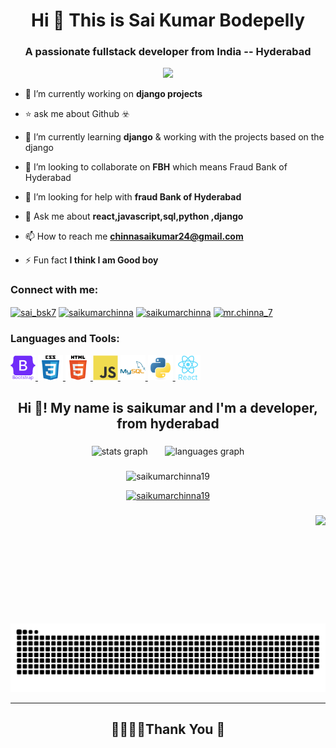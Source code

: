  <h1 align="center">Hi 👋 This is  Sai Kumar Bodepelly </h1> 
<h3 align="center">A passionate fullstack developer from India -- Hyderabad</h3>
<div align="center">
  <img height="150" src="https://media.giphy.com/media/M9gbBd9nbDrOTu1Mqx/giphy.gif"  />
</div>

- 🔭 I’m currently  working on **django projects**
- ⭐ ask me about Github ☣️

- 🌱 I’m currently learning **django** & working with the projects based on the django

- 👯 I’m looking to collaborate on **FBH** which means Fraud Bank of Hyderabad

- 🤝 I’m looking for help with **fraud Bank of Hyderabad**

- 💬 Ask me about **react,javascript,sql,python ,django**

- 📫 How to reach me **chinnasaikumar24@gmail.com**

- ⚡ Fun fact **I think I am Good boy**

<h3 align="left">Connect with me:</h3>
<p align="left">
<a href="https://twitter.com/sai_bsk7" target="blank"><img align="center" src="https://raw.githubusercontent.com/rahuldkjain/github-profile-readme-generator/master/src/images/icons/Social/twitter.svg" alt="sai_bsk7" height="30" width="40" /></a>
<a href="https://linkedin.com/in/saikumarchinna" target="blank"><img align="center" src="https://raw.githubusercontent.com/rahuldkjain/github-profile-readme-generator/master/src/images/icons/Social/linked-in-alt.svg" alt="saikumarchinna" height="30" width="40" /></a>
<a href="https://fb.com/saikumarchinna" target="blank"><img align="center" src="https://raw.githubusercontent.com/rahuldkjain/github-profile-readme-generator/master/src/images/icons/Social/facebook.svg" alt="saikumarchinna" height="30" width="40" /></a>
<a href="https://instagram.com/mr.chinna_7" target="blank"><img align="center" src="https://raw.githubusercontent.com/rahuldkjain/github-profile-readme-generator/master/src/images/icons/Social/instagram.svg" alt="mr.chinna_7" height="30" width="40" /></a>
</p>
<h3 align="left">Languages and Tools:</h3>
<p align="left"> <a href="https://getbootstrap.com" target="_blank" rel="noreferrer"> <img src="https://raw.githubusercontent.com/devicons/devicon/master/icons/bootstrap/bootstrap-plain-wordmark.svg" alt="bootstrap" width="40" height="40"/> </a> <a href="https://www.w3schools.com/css/" target="_blank" rel="noreferrer"> <img src="https://raw.githubusercontent.com/devicons/devicon/master/icons/css3/css3-original-wordmark.svg" alt="css3" width="40" height="40"/> </a> <a href="https://www.w3.org/html/" target="_blank" rel="noreferrer"> <img src="https://raw.githubusercontent.com/devicons/devicon/master/icons/html5/html5-original-wordmark.svg" alt="html5" width="40" height="40"/> </a> <a href="https://developer.mozilla.org/en-US/docs/Web/JavaScript" target="_blank" rel="noreferrer"> <img src="https://raw.githubusercontent.com/devicons/devicon/master/icons/javascript/javascript-original.svg" alt="javascript" width="40" height="40"/> </a> <a href="https://www.mysql.com/" target="_blank" rel="noreferrer"> <img src="https://raw.githubusercontent.com/devicons/devicon/master/icons/mysql/mysql-original-wordmark.svg" alt="mysql" width="40" height="40"/> </a> <a href="https://www.python.org" target="_blank" rel="noreferrer"> <img src="https://raw.githubusercontent.com/devicons/devicon/master/icons/python/python-original.svg" alt="python" width="40" height="40"/> </a> <a href="https://reactjs.org/" target="_blank" rel="noreferrer"> <img src="https://raw.githubusercontent.com/devicons/devicon/master/icons/react/react-original-wordmark.svg" alt="react" width="40" height="40"/> </a> </p>


<h2 align="center">Hi 👋! My name is saikumar and I'm a developer, from hyderabad</h2>


###

<div align="center">
  <img src="https://github-readme-stats.vercel.app/api?username=Saikumarchinna19&hide_title=false&hide_rank=true&show_icons=true&include_all_commits=true&count_private=true&disable_animations=false&theme=dracula&locale=en&hide_border=true" height="150" alt="stats graph"  />&nbsp;&nbsp;&nbsp;&nbsp;&nbsp;&nbsp;
  <img src="https://github-readme-stats.vercel.app/api/top-langs?username=SaiKumarchinna19&locale=en&hide_title=false&layout=compact&card_width=320&langs_count=5&theme=dracula&hide_border=true" height="250" alt="languages graph"  />
</div>


###
###

<p align="center"> <img src="https://komarev.com/ghpvc/?username=SaiKumarchinna19&label=Profile%20views&color=0e75b6&style=flat" alt="saikumarchinna19" /> </p>

<p align="center"><a href="https://github.com/ryo-ma/github-profile-trophy"><img src="https://github-profile-trophy.vercel.app/?username=SaiKumarchinna19" alt="saikumarchinna19" /></a> </p>

###

<img align="right" height="150"  margin-top:100px src="https://i.imgflip.com/65efzo.gif"/>
<br clear="both">

###


  ![snake gif](https://github.com/SaiKumarchinna19/SaiKumarchinna19/blob/output/github-snake-dark.svg)
  <hr>

  <h2 align="center">🧑🏻‍💻😊Thank You 💞</h2>

  








